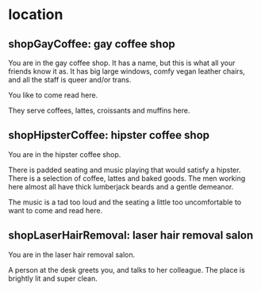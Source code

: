 # location

## shopGayCoffee: gay coffee shop

You are in the gay coffee shop. It has a name, but this is what all your
friends know it as. It has big large windows, comfy vegan leather chairs,
and all the staff is queer and/or trans.

You like to come read here.

They serve coffees, lattes, croissants and muffins here.

## shopHipsterCoffee: hipster coffee shop

You are in the hipster coffee shop.

There is padded seating and music playing that would satisfy a hipster.
There is a selection of coffee, lattes and baked goods. The men working here
almost all have thick lumberjack beards and a gentle demeanor. 

The music is a tad too loud and the seating a little too uncomfortable to want
to come and read here.

## shopLaserHairRemoval: laser hair removal salon

You are in the laser hair removal salon. 

A person at the desk greets you, and talks to her colleague. The place
is brightly lit and super clean.
